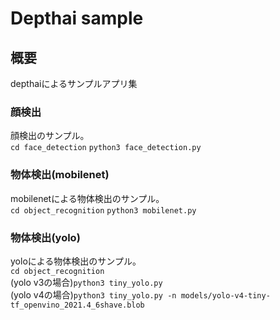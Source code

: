 # Depthai sample

## 概要
depthaiによるサンプルアプリ集

### 顔検出  
顔検出のサンプル。  
`cd face_detection`
`python3 face_detection.py`  

### 物体検出(mobilenet)  
mobilenetによる物体検出のサンプル。  
`cd object_recognition`
`python3 mobilenet.py`  

### 物体検出(yolo)  
yoloによる物体検出のサンプル。  
`cd object_recognition`  
(yolo v3の場合)`python3 tiny_yolo.py`  
(yolo v4の場合)`python3 tiny_yolo.py -n models/yolo-v4-tiny-tf_openvino_2021.4_6shave.blob`  